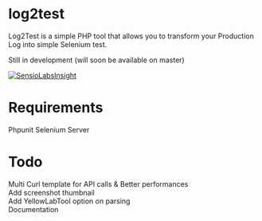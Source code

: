 # log2test
Log2Test is a simple PHP tool that allows you to transform your Production Log into simple Selenium test.

Still in development (will soon be available on master)

[![SensioLabsInsight](https://insight.sensiolabs.com/projects/d9e3c01e-7bea-4705-8b0b-f6273dac5b09/big.png)](https://insight.sensiolabs.com/projects/d9e3c01e-7bea-4705-8b0b-f6273dac5b09)



# Requirements
Phpunit
Selenium Server

# Todo
Multi Curl template for API calls & Better performances  
Add screenshot thumbnail  
Add YellowLabTool option on parsing  
Documentation  

